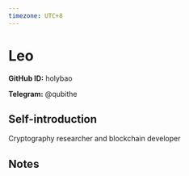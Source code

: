 ```yaml
---
timezone: UTC+8
---
```


# Leo

**GitHub ID:** holybao

**Telegram:** @qubithe

## Self-introduction

Cryptography researcher and blockchain developer

## Notes

<!-- Content_START -->


<!-- Content_END -->
